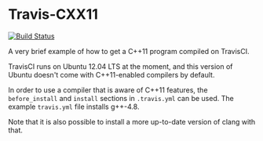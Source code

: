 Travis-CXX11
============

[![Build Status](https://secure.travis-ci.org/jsteemann/travis-cxx11?branch=master)](http://travis-ci.org/jsteemann/travis-cxx11)

A very brief example of how to get a C++11 program compiled
on TravisCI.

TravisCI runs on Ubuntu 12.04 LTS at the moment, and this
version of Ubuntu doesn't come with C++11-enabled compilers
by default.

In order to use a compiler that is aware of C++11 features, 
the `before_install` and `install` sections in `.travis.yml`
can be used. The example `travis.yml` file installs g++-4.8.

Note that it is also possible to install a more up-to-date
version of clang with that.
